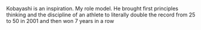 Kobayashi is an inspiration. My role model. He brought first principles thinking and the discipline of an athlete to literally double the record from 25 to 50 in 2001 and then won 7 years in a row

